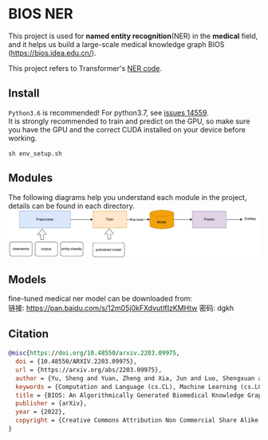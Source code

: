 # BIOS NER
This project is used for **named entity recognition**(NER) in the **medical** field, and it helps us build a large-scale medical knowledge graph BIOS (https://bios.idea.edu.cn/).

This project refers to Transformer's [NER code](https://github.com/huggingface/transformers/tree/main/examples/legacy/token-classification).

## Install
`Python3.6` is recommended! For python3.7, see [issues 14559](https://github.com/huggingface/transformers/issues/14559).  
It is strongly recommended to train and predict on the GPU, so make sure you have the GPU and the correct CUDA installed on your device before working.
```commandline
sh env_setup.sh
```

## Modules
The following diagrams help you understand each module in the project, details can be found in each directory.
![img.png](doc/img.png)

## Models
fine-tuned medical ner model can be downloaded from:  
链接: https://pan.baidu.com/s/12m05j0kFXdvutIfIzKMHtw  密码: dgkh


## Citation
```bibtex
@misc{https://doi.org/10.48550/arxiv.2203.09975,
  doi = {10.48550/ARXIV.2203.09975},
  url = {https://arxiv.org/abs/2203.09975},
  author = {Yu, Sheng and Yuan, Zheng and Xia, Jun and Luo, Shengxuan and Ying, Huaiyuan and Zeng, Sihang and Ren, Jingyi and Yuan, Hongyi and Zhao, Zhengyun and Lin, Yucong and Lu, Keming and Wang, Jing and Xie, Yutao and Shum, Heung-Yeung},
  keywords = {Computation and Language (cs.CL), Machine Learning (cs.LG), FOS: Computer and information sciences, FOS: Computer and information sciences},
  title = {BIOS: An Algorithmically Generated Biomedical Knowledge Graph},
  publisher = {arXiv},
  year = {2022},
  copyright = {Creative Commons Attribution Non Commercial Share Alike 4.0 International}
}

```

